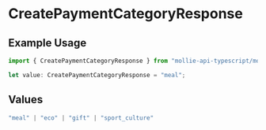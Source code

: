 # CreatePaymentCategoryResponse

## Example Usage

```typescript
import { CreatePaymentCategoryResponse } from "mollie-api-typescript/models/operations";

let value: CreatePaymentCategoryResponse = "meal";
```

## Values

```typescript
"meal" | "eco" | "gift" | "sport_culture"
```